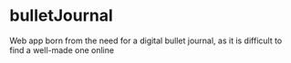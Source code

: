 # bulletJournal
Web app born from the need for a digital bullet journal, as it is difficult to find a well-made one online
